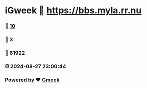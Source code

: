 # iGweek :link: https://bbs.myla.rr.nu 
### :page_facing_up: [10](https://bbs.myla.rr.nu/tag.html) 
### :speech_balloon: 3 
### :hibiscus: 61922 
### :alarm_clock: 2024-08-27 23:00:44 
### Powered by :heart: [Gmeek](https://github.com/Meekdai/Gmeek)

